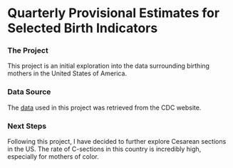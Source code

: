 # Quarterly Provisional Estimates for Selected Birth Indicators

### The Project
This project is an initial exploration into the data surrounding birthing mothers in the United States of America. 

### Data Source
The [data](https://data.cdc.gov/NCHS/NCHS-VSRR-Quarterly-provisional-estimates-for-sele/76vv-a7x8) used in this project was retrieved from the CDC website. 

### Next Steps
Following this project, I have decided to further explore Cesarean sections in the US. The rate of C-sections in this country is incredibly high, especially for mothers of color. 